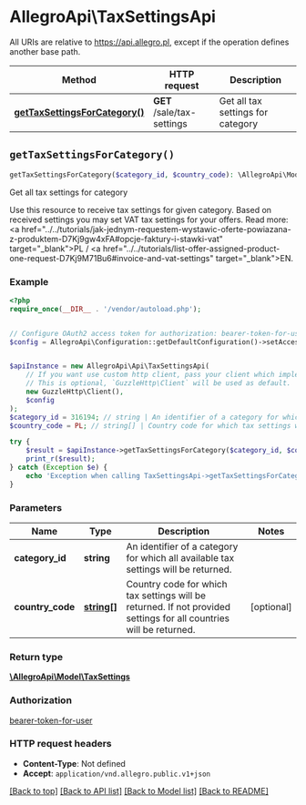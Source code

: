 # AllegroApi\TaxSettingsApi

All URIs are relative to https://api.allegro.pl, except if the operation defines another base path.

| Method | HTTP request | Description |
| ------------- | ------------- | ------------- |
| [**getTaxSettingsForCategory()**](TaxSettingsApi.md#getTaxSettingsForCategory) | **GET** /sale/tax-settings | Get all tax settings for category |


## `getTaxSettingsForCategory()`

```php
getTaxSettingsForCategory($category_id, $country_code): \AllegroApi\Model\TaxSettings
```

Get all tax settings for category

Use this resource to receive tax settings for given category. Based on received settings you may set VAT tax settings for your offers. Read more: <a href=\"../../tutorials/jak-jednym-requestem-wystawic-oferte-powiazana-z-produktem-D7Kj9gw4xFA#opcje-faktury-i-stawki-vat\" target=\"_blank\">PL</a> / <a href=\"../../tutorials/list-offer-assigned-product-one-request-D7Kj9M71Bu6#invoice-and-vat-settings\" target=\"_blank\">EN</a>.

### Example

```php
<?php
require_once(__DIR__ . '/vendor/autoload.php');


// Configure OAuth2 access token for authorization: bearer-token-for-user
$config = AllegroApi\Configuration::getDefaultConfiguration()->setAccessToken('YOUR_ACCESS_TOKEN');


$apiInstance = new AllegroApi\Api\TaxSettingsApi(
    // If you want use custom http client, pass your client which implements `GuzzleHttp\ClientInterface`.
    // This is optional, `GuzzleHttp\Client` will be used as default.
    new GuzzleHttp\Client(),
    $config
);
$category_id = 316194; // string | An identifier of a category for which all available tax settings will be returned.
$country_code = PL; // string[] | Country code for which tax settings will be returned. If not provided settings for all countries will be returned.

try {
    $result = $apiInstance->getTaxSettingsForCategory($category_id, $country_code);
    print_r($result);
} catch (Exception $e) {
    echo 'Exception when calling TaxSettingsApi->getTaxSettingsForCategory: ', $e->getMessage(), PHP_EOL;
}
```

### Parameters

| Name | Type | Description  | Notes |
| ------------- | ------------- | ------------- | ------------- |
| **category_id** | **string**| An identifier of a category for which all available tax settings will be returned. | |
| **country_code** | [**string[]**](../Model/string.md)| Country code for which tax settings will be returned. If not provided settings for all countries will be returned. | [optional] |

### Return type

[**\AllegroApi\Model\TaxSettings**](../Model/TaxSettings.md)

### Authorization

[bearer-token-for-user](../../README.md#bearer-token-for-user)

### HTTP request headers

- **Content-Type**: Not defined
- **Accept**: `application/vnd.allegro.public.v1+json`

[[Back to top]](#) [[Back to API list]](../../README.md#endpoints)
[[Back to Model list]](../../README.md#models)
[[Back to README]](../../README.md)
